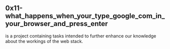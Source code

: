 ## 0x11-what_happens_when_your_type_google_com_in_your_browser_and_press_enter
is a project containing tasks intended to further enhance our knowledge about the workings of the web stack.
